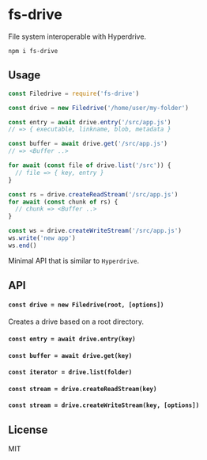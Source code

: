 # fs-drive

File system interoperable with Hyperdrive.

```
npm i fs-drive
```

## Usage
```javascript
const Filedrive = require('fs-drive')

const drive = new Filedrive('/home/user/my-folder')

const entry = await drive.entry('/src/app.js')
// => { executable, linkname, blob, metadata }

const buffer = await drive.get('/src/app.js')
// => <Buffer ..>

for await (const file of drive.list('/src')) {
  // file => { key, entry }
}

const rs = drive.createReadStream('/src/app.js')
for await (const chunk of rs) {
  // chunk => <Buffer ..>
}

const ws = drive.createWriteStream('/src/app.js')
ws.write('new app')
ws.end()
```

Minimal API that is similar to `Hyperdrive`.

## API

#### `const drive = new Filedrive(root, [options])`

Creates a drive based on a root directory.

#### `const entry = await drive.entry(key)`

#### `const buffer = await drive.get(key)`

#### `const iterator = drive.list(folder)`

#### `const stream = drive.createReadStream(key)`

#### `const stream = drive.createWriteStream(key, [options])`

## License
MIT
